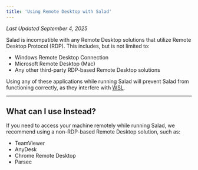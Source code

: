 ```yaml
---
title: 'Using Remote Desktop with Salad'
---
```


_Last Updated September 4, 2025_

Salad is incompatible with any Remote Desktop solutions that utilize Remote Desktop Protocol (RDP). This includes, but
is not limited to:

- Windows Remote Desktop Connection
- Microsoft Remote Desktop (Mac)
- Any other third-party RDP-based Remote Desktop solutions

Using any of these applications while running Salad will prevent Salad from functioning correctly, as they interfere
with [WSL](/docs/faq/jobs/265-what-is-wsl).

---

## **What can I use Instead?**

If you need to access your machine remotely while running Salad, we recommend using a non-RDP-based Remote Desktop
solution, such as:

- TeamViewer
- AnyDesk
- Chrome Remote Desktop
- Parsec
